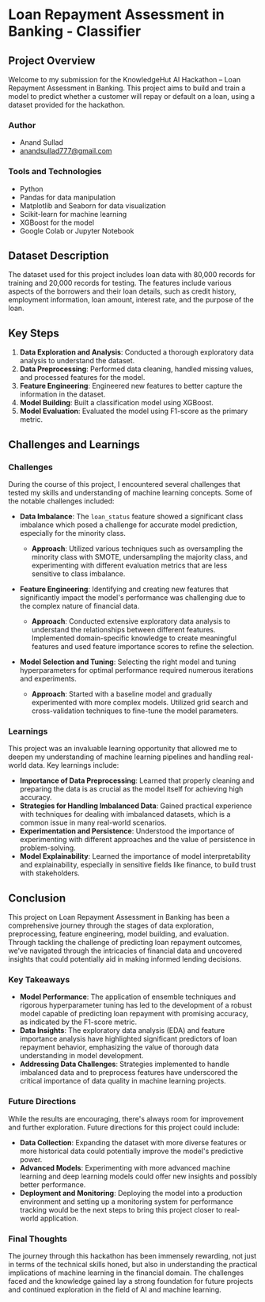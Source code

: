 # Loan Repayment Assessment in Banking - Classifier

## Project Overview
Welcome to my submission for the KnowledgeHut AI Hackathon – Loan Repayment Assessment in Banking. This project aims to build and train a model to predict whether a customer will repay or default on a loan, using a dataset provided for the hackathon.

### Author
 - Anand Sullad
 - anandsullad777@gmail.com

### Tools and Technologies
- Python
- Pandas for data manipulation
- Matplotlib and Seaborn for data visualization
- Scikit-learn for machine learning
- XGBoost for the model
- Google Colab or Jupyter Notebook

## Dataset Description
The dataset used for this project includes loan data with 80,000 records for training and 20,000 records for testing. The features include various aspects of the borrowers and their loan details, such as credit history, employment information, loan amount, interest rate, and the purpose of the loan.

## Key Steps
1. **Data Exploration and Analysis**: Conducted a thorough exploratory data analysis to understand the dataset.
2. **Data Preprocessing**: Performed data cleaning, handled missing values, and processed features for the model.
3. **Feature Engineering**: Engineered new features to better capture the information in the dataset.
4. **Model Building**: Built a classification model using XGBoost.
5. **Model Evaluation**: Evaluated the model using F1-score as the primary metric.

## Challenges and Learnings

### Challenges
During the course of this project, I encountered several challenges that tested my skills and understanding of machine learning concepts. Some of the notable challenges included:

- **Data Imbalance**: The `loan_status` feature showed a significant class imbalance which posed a challenge for accurate model prediction, especially for the minority class.
  - **Approach**: Utilized various techniques such as oversampling the minority class with SMOTE, undersampling the majority class, and experimenting with different evaluation metrics that are less sensitive to class imbalance.

- **Feature Engineering**: Identifying and creating new features that significantly impact the model's performance was challenging due to the complex nature of financial data.
  - **Approach**: Conducted extensive exploratory data analysis to understand the relationships between different features. Implemented domain-specific knowledge to create meaningful features and used feature importance scores to refine the selection.

- **Model Selection and Tuning**: Selecting the right model and tuning hyperparameters for optimal performance required numerous iterations and experiments.
  - **Approach**: Started with a baseline model and gradually experimented with more complex models. Utilized grid search and cross-validation techniques to fine-tune the model parameters.

### Learnings
This project was an invaluable learning opportunity that allowed me to deepen my understanding of machine learning pipelines and handling real-world data. Key learnings include:

- **Importance of Data Preprocessing**: Learned that properly cleaning and preparing the data is as crucial as the model itself for achieving high accuracy.
- **Strategies for Handling Imbalanced Data**: Gained practical experience with techniques for dealing with imbalanced datasets, which is a common issue in many real-world scenarios.
- **Experimentation and Persistence**: Understood the importance of experimenting with different approaches and the value of persistence in problem-solving.
- **Model Explainability**: Learned the importance of model interpretability and explainability, especially in sensitive fields like finance, to build trust with stakeholders.

## Conclusion

This project on Loan Repayment Assessment in Banking has been a comprehensive journey through the stages of data exploration, preprocessing, feature engineering, model building, and evaluation. Through tackling the challenge of predicting loan repayment outcomes, we've navigated through the intricacies of financial data and uncovered insights that could potentially aid in making informed lending decisions.

### Key Takeaways

- **Model Performance**: The application of ensemble techniques and rigorous hyperparameter tuning has led to the development of a robust model capable of predicting loan repayment with promising accuracy, as indicated by the F1-score metric.
- **Data Insights**: The exploratory data analysis (EDA) and feature importance analysis have highlighted significant predictors of loan repayment behavior, emphasizing the value of thorough data understanding in model development.
- **Addressing Data Challenges**: Strategies implemented to handle imbalanced data and to preprocess features have underscored the critical importance of data quality in machine learning projects.

### Future Directions

While the results are encouraging, there's always room for improvement and further exploration. Future directions for this project could include:

- **Data Collection**: Expanding the dataset with more diverse features or more historical data could potentially improve the model's predictive power.
- **Advanced Models**: Experimenting with more advanced machine learning and deep learning models could offer new insights and possibly better performance.
- **Deployment and Monitoring**: Deploying the model into a production environment and setting up a monitoring system for performance tracking would be the next steps to bring this project closer to real-world application.

### Final Thoughts

The journey through this hackathon has been immensely rewarding, not just in terms of the technical skills honed, but also in understanding the practical implications of machine learning in the financial domain. The challenges faced and the knowledge gained lay a strong foundation for future projects and continued exploration in the field of AI and machine learning.


